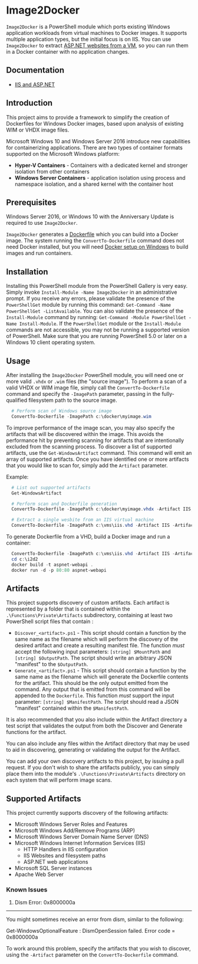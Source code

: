 # Image2Docker

`Image2Docker` is a PowerShell module which ports existing Windows application workloads from virtual machines to Docker images. It supports multiple application types, but the initial focus is on IIS. You can use `Image2Docker` to extract [ASP.NET websites from a VM](https://blog.docker.com/2016/12/convert-asp-net-web-servers-docker-image2docker/), so you can run them in a Docker container with no application changes.

## Documentation

* [IIS and ASP.NET](docs/IIS.md)

## Introduction

This project aims to provide a framework to simplify the creation of Dockerfiles for Windows Docker
images, based upon analysis of existing WIM or VHDX image files.

Microsoft Windows 10 and Windows Server 2016 introduce new capabilities for containerizing applications. 
There are two types of container formats supported on the Microsoft Windows platform:

- **Hyper-V Containers** - Containers with a dedicated kernel and stronger isolation from other containers
- **Windows Server Containers** - application isolation using process and namespace isolation, and a shared kernel with the container host

## Prerequisites

Windows Server 2016, or Windows 10 with the Anniversary Update is required to use `Image2Docker`. 

`Image2Docker` generates a [Dockerfile](https://docs.docker.com/engine/reference/builder/) which you can build into a Docker image. The system running the `ConvertTo-Dockerfile` command does not need Docker installed, but you will need [Docker setup on Windows](https://github.com/docker/labs/blob/master/windows/windows-containers/Setup.md) to build images and run containers.

## Installation

Installing this PowerShell module from the PowerShell Gallery is very easy. Simply invoke ``Install-Module -Name Image2Docker`` in an administrative prompt.
If you receive any errors, please validate the presence of the ``PowerShellGet`` module by running this command: ``Get-Command -Name PowerShellGet -ListAvailable``.
You can also validate the presence of the ``Install-Module`` command by running: ``Get-Command -Module PowerShellGet -Name Install-Module``.
If the ``PowerShellGet`` module or the ``Install-Module`` commands are not accessible, you may not be running a supported version of PowerShell. 
Make sure that you are running PowerShell 5.0 or later on a Windows 10 client operating system.

## Usage

After installing the ``Image2Docker`` PowerShell module, you will need one or more valid ``.vhdx`` or ``.wim`` files (the "source image").
To perform a scan of a valid VHDX or WIM image file, simply call the ``ConvertTo-Dockerfile`` command and specify the ``-ImagePath`` parameter, passing in the fully-qualified filesystem path to the source image.

```PowerShell
  # Perform scan of Windows source image
  ConvertTo-Dockerfile -ImagePath c:\docker\myimage.wim
```

To improve performance of the image scan, you may also specify the artifacts that will be discovered within the image.
This avoids the performance hit by preventing scanning for artifacts that are intentionally excluded from the scanning process.
To discover a list of supported artifacts, use the ``Get-WindowsArtifact`` command. This command will emit an array of supported artifacts.
Once you have identified one or more artifacts that you would like to scan for, simply add the ``Artifact`` parameter.

Example:  

```PowerShell
  # List out supported artifacts
  Get-WindowsArtifact

  # Perform scan and Dockerfile generation
  ConvertTo-Dockerfile -ImagePath c:\docker\myimage.vhdx -Artifact IIS, Apache

  # Extract a single wesbite from an IIS virtual machine
  ConvertTo-Dockerfile -ImagePath c:\vms\iis.vhd -Artifact IIS -ArtifactParam aspnet-webapi
```

To generate Dockerfile from a VHD, build a Docker image and run a container:

```PowerShell
  ConvertTo-Dockerfile -ImagePath c:\vms\iis.vhd -Artifact IIS -ArtifactParam aspnet-webapi -OutputPath c:\i2d2
  cd c:\i2d2
  docker build -t aspnet-webapi .
  docker run -d -p 80:80 aspnet-webapi
```

## Artifacts

This project supports discovery of custom artifacts.
Each artifact is represented by a folder that is contained within the ``.\Functions\Private\Artifacts`` subdirectory, containing at least two PowerShell script files that contain :

- ``Discover_<artifact>.ps1`` - This script should contain a function by the same name as the filename which will perform the discovery of the desired artifact and create a resulting manifest file. The function *must* accept the following input parameters: ``[string] $MountPath`` and ``[string] $OutputPath``. The script should write an arbitrary JSON "manifest" to the ``$OutputPath``.
- ``Generate_<artifact>.ps1`` - This script should contain a function by the same name as the filename which will generate the Dockerfile contents for the artifact. This should be the only output emitted from the command. Any output that is emitted from this command will be appended to the ``Dockerfile``. This function *must* support the input parameter: ``[string] $ManifestPath``. The script should read a JSON "manifest" contained within the ``$ManifestPath``.

It is also recommended that you also include within the Artifact directory a test script that validates the output from both the Discover and Generate functions for the artifact.

You can also include any files within the Artifact directory that may be used to aid in discovering, generating or validating the output for the Artifact.

You can add your own discovery artifacts to this project, by issuing a pull request. If you don't wish to share the artifacts publicly, you can simply place them into the module's ``.\Functions\Private\Artifacts`` directory on each system that will perform image scans.

## Supported Artifacts

This project currently supports discovery of the following artifacts:

- Microsoft Windows Server Roles and Features
- Microsoft Windows Add/Remove Programs (ARP)
- Microsoft Windows Server Domain Name Server (DNS)
- Microsoft Windows Internet Information Services (IIS)
  - HTTP Handlers in IIS configuration
  - IIS Websites and filesystem paths
  - ASP.NET web applications
- Microsoft SQL Server instances
- Apache Web Server


### Known Issues

1. Dism Error: 0x8000000a 
------------------------------------

You might sometimes receive an error from dism, similar to the following:

  Get-WindowsOptionalFeature : DismOpenSession failed. Error code = 0x8000000a


To work around this problem, specify the artifacts that you wish to discover, using the ``-Artifact`` parameter
on the ``ConvertTo-Dockerfile`` command.
